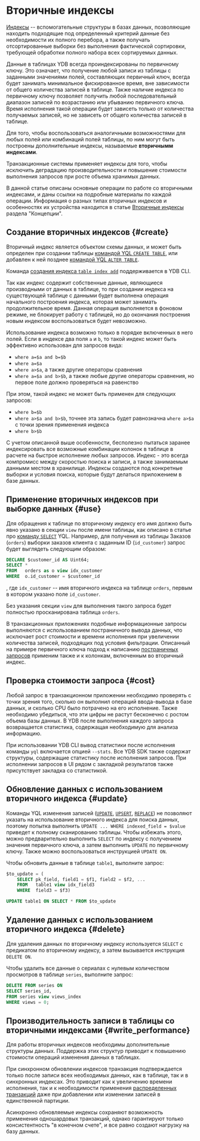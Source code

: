 # Вторичные индексы

[Индексы](https://ru.wikipedia.org/wiki/Индекс_(базы_данных)) -- вспомогательные структуры в базах данных, позволяющие находить подходящие под определенный критерий данные без необходимости их полного перебора, а также получать отсортированные выборки без выполнения фактической сортировки, требующей обработки полного набора всех сортируемых данных.

Данные в таблицах YDB всегда проиндексированы по первичному ключу. Это означает, что получение любой записи из таблицы с заданными значениями полей, составляющих первичный ключ, всегда будет занимать минимальное фискированное время, вне зависимости от общего количества записей в таблице. Также наличие индекса по первичному ключу позволяет получить любой последовательный диапазон записей по возрастанию или убыванию первичного ключа. Время исполнения такой операции будет зависеть только от количества получаемых записей, но не зависеть от общего количества записей в таблице.

Для того, чтобы воспользоваться аналогичными возможностями для любых полей или комбинаций полей таблицы, по ним могут быть построены дополнительные индексы, называемые **вторичнымм индексами**.

Транзакционные системы применяет индексы для того, чтобы исключить деградацию производительности и повышение стоимости выполнения запросов при росте объема хранимых данных.

В данной статье описаны основные операции по работе со вторичными индексами, и даны ссылки на подробные материалы по каждой операции. Информация о разных типах вторичных индексов и особенностях их устройства находится в статье [Вторичные индексы](../../concepts/secondary_indexes.md) раздела "Концепции".

## Создание вторичных индексов {#create}

Вторичный индекс является объектом схемы данных, и может быть определен при создании таблицы [командой YQL `CREATE TABLE`](../../yql/reference/syntax/create_table.md), или добавлен к ней позднее [командой YQL `ALTER TABLE`](../../yql/reference/syntax/alter_table.md).

Команда [создания индекса `table index add`](../../reference/ydb-cli/commands/secondary_index.md#add) поддерживается в YDB CLI.

Так как индекс содержит собственные данные, являющиеся производными от данных в таблице, то при создании индекса на существующей таблице с данными будет выполнена операция начального построения индекса, которая может занимать продолжительное время. Данная операция выполняется в фоновом режиме, не блокирует работу с таблицей, но до окончания построения новым индексом воспользоваться будет невозможно.

Использование индекса возможно только в порядке включенных в него полей. Если в индексе два поля `a` и `b`, то такой индекс может быть эффективно использован для запросов вида:
- `where a=$a and b=$b`
- `where a=$a`
- `where a>$a`, а также другие операторы сравнения
- `where a=$a and b>$b`, а также любые другие операторы сравнения, но первое поле должно проверяться на равенство

При этом, такой индекс не может быть применен для следующих запросов:
- `where b=$b`
- `where a>$a and b>$b`, точнее эта запись будет равнозначна `where a>$a` с точки зрения применения индекса
- `where b>$b`

С учетом описанной выше особенности, бесполезно пытаться заранее индексировать все возможные комбинации колонок в таблице в расчете на быстрое исполнение любых запросов. Индекс - это всегда компромисс между скоростью поиска и записи, а также занимаемым данными местом в хранилище. Индексы создаются под конкретные выборки и условия поиска, которые будут делаться приложением в базе данных.

## Применение вторичных индексов при выборке данных {#use}

Для обращения к таблице по вторичному индексу его имя должно быть явно указано в секции `view` после имени таблицы, как описано в статье про [команду `SELECT`](../../yql/reference/syntax/select#secondary_index) YQL. Например, для получения из таблицы Заказов (`orders`) выборки заказов клиента с заданным ID (`id_customer`) запрос будет выглядеть следующим образом:

```sql
DECLARE $customer_id AS Uint64;
SELECT *
FROM   orders as o view idx_customer
WHERE  o.id_customer = $customer_id
```

, где `idx_customer` -- имя вторичного индекса на таблице `orders`, первым в котором указано поле `id_customer`.

Без указания секции `view` для выполнения такого запроса будет полностью просканирована таблица `orders`.

В транзакционных приложениях подобные информационные запросы выполняются с использованием поcтраничного вывода данных, что исключает рост стоимости и времени исполнения при увеличении количества записей, подходящих под условия фильтрации. Описанный на примере первичного ключа подход к написанию [постраничных запросов](../paging.md) применим также и к колонкам, включенным во вторичный индекс.

## Проверка стоимости запроса {#cost}

Любой запрос в транзакционном приложении необходимо проверять с точки зрения того, сколько он выполнил операций ввода-вывода в базе данных, и сколько CPU было потрачено на его исполнение. Также необходимо убедиться, что эти цифры не растут бесконечно с ростом объема базы данных. В YDB после выполнения каждого запроса возвращается статистика, содержащая необходимую для анализа информацию.

При использовании YDB CLI вывод статистики после исполнения команды `yql` включается опцией `--stats`. Все YDB SDK также содержат структуры, содержащие статистику после исполнения запросов. При исполнении запросов в UI рядом с закладкой результатов также присутствует закладка со статистикой.

## Обновление данных с использованием вторичного индекса {#update}

Команды YQL изменения записей ([`UPDATE`](../../yql/reference/syntax/update.md), [`UPSERT`](../../yql/reference/syntax/upsert_into.md), [`REPLACE`](../../yql/reference/syntax/replace_into.md)) не позволяют указать на использование вторичного индекса для поиска данных, поэтому попытка выполнить `UPDATE ... WHERE indexed_field = $value` приведет к полному сканированию таблицы. Чтобы избежать этого, можно предварительно выполнить `SELECT` по индексу с получением значения первичного ключа, а затем выполнить `UPDATE` по первичному ключу. Также можно воспользоваться инструкцией `UPDATE ON`.

Чтобы обновить данные в таблице `table1`, выполните запрос:

```sql
$to_update = (
    SELECT pk_field, field1 = $f1, field2 = $f2, ...
    FROM   table1 view idx_field3
    WHERE  field3 = $f3)

UPDATE table1 ON SELECT * FROM $to_update
```

## Удаление данных с использованием вторичного индекса {#delete}

Для удаления данных по вторичному индексу используется `SELECT` c предикатом по вторичному индексу, а затем вызывается инструкция `DELETE ON`.

Чтобы удалить все данные о сериалах с нулевым количеством просмотров в таблице `series`, выполните запрос:

```sql
DELETE FROM series ON
SELECT series_id,
FROM series view views_index
WHERE views = 0;
```

## Производительность записи в таблицы со вторичными индексами {#write_performance}

Для работы вторичных индексов необходимы дополнительные структуры данных. Поддержка этих структур приводит к повышению стоимости операций изменения данных в таблицах.

При синхронном обновлении индексов транзакция подтверждается только после записи всех необходимых данных, как в таблице, так и в синхронных индексах. Это приводит как к увеличению времени исполнения, так и к необходимости применения [распределенных транзакций](../../concepts/transactions#distributed-tx) даже при добавлении или изменении записей в единственной партиции.

Асинхронно обновляемые индексы сохраняют возможность применения одношардовых транзакций, однако гарантируют только консистентность "в конечном счете", и все равно создают нагрузку на базу данных.
